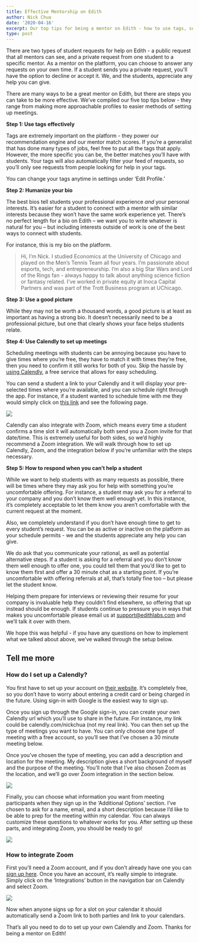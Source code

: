 ```yaml
---
title: Effective Mentorship on Edith
author: Nick Chua
date: '2020-04-16'
excerpt: Our top tips for being a mentor on Edith - how to use tags, set up your profile, and schedule meetings with students.
type: post
---
```

There are two types of student requests for help on Edith - a public request that all mentors can see, and a private request from one student to a specific mentor. As a mentor on the platform, you can choose to answer any requests on your own time. If a student sends you a private request, you'll have the option to decline or accept it. We, and the students, appreciate any help you can give. 

There are many ways to be a great mentor on Edith, but there are steps you can take to be more effective. We’ve compiled our five top tips below - they range from making more approachable profiles to easier methods of setting up meetings. 

**Step 1: Use tags effectively**

Tags are extremely important on the platform - they power our recommendation engine and our mentor match scores. If you’re a generalist that has done many types of jobs, feel free to put all the tags that apply. However, the more specific you can be, the better matches you’ll have with students. Your tags will also automatically filter your feed of requests, so you’ll only see requests from people looking for help in your tags. 

You can change your tags anytime in settings under ‘Edit Profile.’

**Step 2: Humanize your bio**

The best bios tell students your professional experience _and_ your personal interests. It’s easier for a student to connect with a mentor with similar interests because they won’t have the same work experience yet. There’s no perfect length for a bio on Edith – we want you to write whatever is natural for you – but including interests outside of work is one of the best ways to connect with students.

For instance, this is my bio on the platform. 

>Hi, I’m Nick. I studied Economics at the University of Chicago and played on the Men’s Tennis Team all four years. I’m passionate about esports, tech, and entrepreneurship. I’m also a big Star Wars and Lord of the Rings fan - always happy to talk about anything science fiction or fantasy related. I’ve worked in private equity at Inoca Capital Partners and was part of the Trott Business program at UChicago.

**Step 3: Use a good picture**

While they may not be worth a thousand words, a good picture is at least as important as having a strong bio. It doesn’t necessarily need to be a professional picture, but one that clearly shows your face helps students relate.

**Step 4: Use Calendly to set up meetings**

Scheduling meetings with students can be annoying because you have to give times where you’re free, they have to match it with times they’re free, then you need to confirm it still works for both of you. Skip the hassle by [using Calendly](https://calendly.com/), a free service that allows for easy scheduling.

You can send a student a link to your Calendly and it will display your pre-selected times where you’re available, and you can schedule right through the app. For instance, if a student wanted to schedule time with me they would simply click on [this link](https://calendly.com/nicktchua/30min) and see the following page. 

![](./Calendly1.png)

Calendly can also integrate with Zoom, which means every time a student confirms a time slot it will automatically both send you a Zoom invite for that date/time. This is extremely useful for both sides, so we’d highly recommend a Zoom integration. We will walk through how to set up Calendly, Zoom, and the integration below if you’re unfamiliar with the steps necessary.

**Step 5: How to respond when you can’t help a student**

While we want to help students with as many requests as possible, there will be times where they may ask you for help with something you’re uncomfortable offering. For instance, a student may ask you for a referral to your company and you don’t know them well enough yet. In this instance, it’s completely acceptable to let them know you aren’t comfortable with the current request at the moment. 

Also, we completely understand if you don’t have enough time to get to every student’s request. You can be as active or inactive on the platform as your schedule permits - we and the students appreciate any help you can give. 

We do ask that you communicate your rational, as well as potential alternative steps. If a student is asking for a referral and you don’t know them well enough to offer one, you could tell them that you’d like to get to know them first and offer a 30 minute chat as a starting point. If you’re uncomfortable with offering referrals at all, that’s totally fine too – but please let the student know. 

Helping them prepare for interviews or reviewing their resume for your company is invaluable help they couldn’t find elsewhere, so offering that up instead should be enough. If students continue to pressure you in ways that makes you uncomfortable please email us at [support@edithlabs.com](mailto:support@edithlabs.com) and we’ll talk it over with them. 

We hope this was helpful - if you have any questions on how to implement what we talked about above, we’ve walked through the setup below. 

## Tell me more

### How do I set up a Calendly?

You first have to set up your account on [their website](https://calendly.com/). It’s completely free, so you don’t have to worry about entering a credit card or being charged in the future. Using sign-in with Google is the easiest way to sign up. 

Once you sign up through the Google sign-in, you can create your own Calendly url which you’ll use to share in the future. For instance, my link could be calendly.com/nickchua (not my real link). You can then set up the type of meetings you want to have. You can only choose one type of meeting with a free account, so you’ll see that I’ve chosen a 30 minute meeting below. 

Once you’ve chosen the type of meeting, you can add a description and location for the meeting. My description gives a short background of myself and the purpose of the meeting. You’ll note that I’ve also chosen Zoom as the location, and we’ll go over Zoom integration in the section below. 

![](./Calendly2.png)

Finally, you can choose what information you want from meeting participants when they sign up in the ‘Additional Options’ section. I’ve chosen to ask for a name, email, and a short description because I’d like to be able to prep for the meeting within my calendar. You can always customize these questions to whatever works for you. After setting up these parts, and integrating Zoom, you should be ready to go! 

![](./calendly3.png)

### How to integrate Zoom

First you’ll need a Zoom account, and if you don’t already have one you can [sign up here](https://zoom.us/). Once you have an account, it’s really simple to integrate. Simply click on the ‘Integrations’ button in the navigation bar on Calendly and select Zoom.

![](./Zoom1.png)

Now when anyone signs up for a slot on your calendar it should automatically send a Zoom link to both parties and link to your calendars. 

That’s all you need to do to set up your own Calendly and Zoom. Thanks for being a mentor on Edith! 
